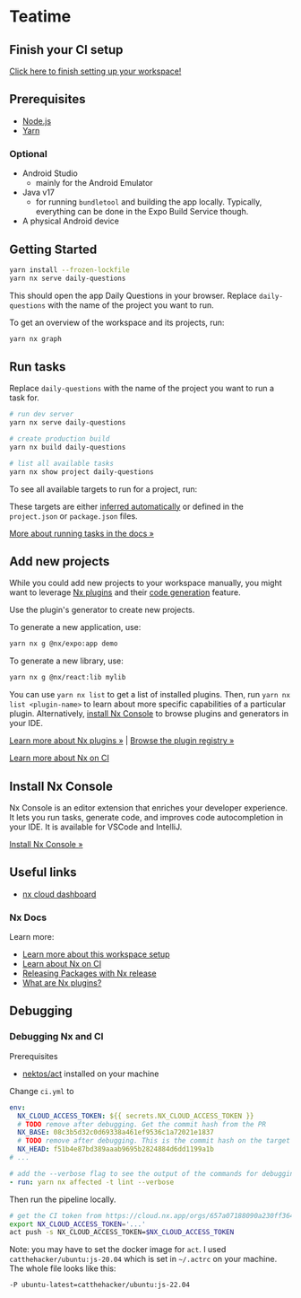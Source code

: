 # Teatime

## Finish your CI setup

[Click here to finish setting up your workspace!](https://cloud.nx.app/connect/oL5dBIou3c)

## Prerequisites

- [Node.js](https://nodejs.org/en/download/current/)
- [Yarn](https://yarnpkg.com/getting-started/install)

### Optional

- Android Studio
  - mainly for the Android Emulator
- Java v17
  - for running `bundletool` and building the app locally. Typically, everything can be done in the Expo Build Service though.
- A physical Android device

## Getting Started

```sh
yarn install --frozen-lockfile
yarn nx serve daily-questions
```

This should open the app Daily Questions in your browser. Replace `daily-questions` with the name of the project you want to run.

To get an overview of the workspace and its projects, run:

```sh
yarn nx graph
```

## Run tasks

Replace `daily-questions` with the name of the project you want to run a task for.

```sh
# run dev server
yarn nx serve daily-questions

# create production build
yarn nx build daily-questions

# list all available tasks
yarn nx show project daily-questions
```

To see all available targets to run for a project, run:

These targets are either [inferred automatically](https://nx.dev/concepts/inferred-tasks?utm_source=nx_project&utm_medium=readme&utm_campaign=nx_projects) or defined in the `project.json` or `package.json` files.

[More about running tasks in the docs &raquo;](https://nx.dev/features/run-tasks?utm_source=nx_project&utm_medium=readme&utm_campaign=nx_projects)

## Add new projects

While you could add new projects to your workspace manually, you might want to leverage [Nx plugins](https://nx.dev/concepts/nx-plugins?utm_source=nx_project&utm_medium=readme&utm_campaign=nx_projects) and their [code generation](https://nx.dev/features/generate-code?utm_source=nx_project&utm_medium=readme&utm_campaign=nx_projects) feature.

Use the plugin's generator to create new projects.

To generate a new application, use:

```sh
yarn nx g @nx/expo:app demo
```

To generate a new library, use:

```sh
yarn nx g @nx/react:lib mylib
```

You can use `yarn nx list` to get a list of installed plugins. Then, run `yarn nx list <plugin-name>` to learn about more specific capabilities of a particular plugin. Alternatively, [install Nx Console](https://nx.dev/getting-started/editor-setup?utm_source=nx_project&utm_medium=readme&utm_campaign=nx_projects) to browse plugins and generators in your IDE.

[Learn more about Nx plugins &raquo;](https://nx.dev/concepts/nx-plugins?utm_source=nx_project&utm_medium=readme&utm_campaign=nx_projects) | [Browse the plugin registry &raquo;](https://nx.dev/plugin-registry?utm_source=nx_project&utm_medium=readme&utm_campaign=nx_projects)

[Learn more about Nx on CI](https://nx.dev/ci/intro/ci-with-nx#ready-get-started-with-your-provider?utm_source=nx_project&utm_medium=readme&utm_campaign=nx_projects)

## Install Nx Console

Nx Console is an editor extension that enriches your developer experience. It lets you run tasks, generate code, and improves code autocompletion in your IDE. It is available for VSCode and IntelliJ.

[Install Nx Console &raquo;](https://nx.dev/getting-started/editor-setup?utm_source=nx_project&utm_medium=readme&utm_campaign=nx_projects)

## Useful links

- [nx cloud dashboard](https://cloud.nx.app/orgs/657a07188090a230ff3649a6/workspaces/674a31767cf8fa3c76741446/overview)

### Nx Docs

Learn more:

- [Learn more about this workspace setup](https://nx.dev/nx-api/expo?utm_source=nx_project&utm_medium=readme&utm_campaign=nx_projects)
- [Learn about Nx on CI](https://nx.dev/ci/intro/ci-with-nx?utm_source=nx_project&utm_medium=readme&utm_campaign=nx_projects)
- [Releasing Packages with Nx release](https://nx.dev/features/manage-releases?utm_source=nx_project&utm_medium=readme&utm_campaign=nx_projects)
- [What are Nx plugins?](https://nx.dev/concepts/nx-plugins?utm_source=nx_project&utm_medium=readme&utm_campaign=nx_projects)

## Debugging

### Debugging Nx and CI

Prerequisites

- [nektos/act](https://github.com/nektos/act) installed on your machine

Change `ci.yml` to

```yml
env:
  NX_CLOUD_ACCESS_TOKEN: ${{ secrets.NX_CLOUD_ACCESS_TOKEN }}
  # TODO remove after debugging. Get the commit hash from the PR
  NX_BASE: 08c3b5d32c0d69338a461ef9536c1a72021e1837
  # TODO remove after debugging. This is the commit hash on the target branch (typically main).
  NX_HEAD: f51b4e87bd389aaab9695b2824884d6dd1199a1b
# ...

# add the --verbose flag to see the output of the commands for debugging!
- run: yarn nx affected -t lint --verbose
```

Then run the pipeline locally.

```sh
# get the CI token from https://cloud.nx.app/orgs/657a07188090a230ff3649a6/workspaces/674a31767cf8fa3c76741446/settings/access
export NX_CLOUD_ACCESS_TOKEN='...'
act push -s NX_CLOUD_ACCESS_TOKEN=$NX_CLOUD_ACCESS_TOKEN
```

Note: you may have to set the docker image for `act`. I used `catthehacker/ubuntu:js-20.04` which is set in `~/.actrc` on your machine. The whole file looks like this:

```txt
-P ubuntu-latest=catthehacker/ubuntu:js-22.04
```
